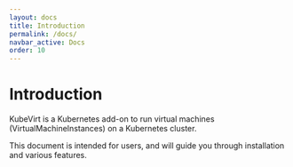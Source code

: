 ```yaml
---
layout: docs
title: Introduction
permalink: /docs/
navbar_active: Docs
order: 10
---
```


# Introduction

KubeVirt is a Kubernetes add-on to run virtual machines (VirtualMachineInstances) on a Kubernetes cluster.

This document is intended for users, and will guide you through installation and various features.
